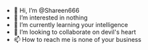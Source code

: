 - 👋 Hi, I’m @Shareen666
- 👀 I’m interested in nothing
- 🌱 I’m currently learning your intelligence
- 💞️ I’m looking to collaborate on devil's heart
- 📫 How to reach me is none of your business

<!---
Shareen666/Shareen666 is a ✨ special ✨ repository because its `README.md` (this file) appears on your GitHub profile.
You can click the Preview link to take a look at your changes.
--->
